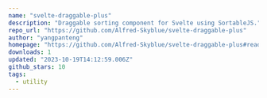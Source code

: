 ```yaml
---
name: "svelte-draggable-plus"
description: "Draggable sorting component for Svelte using SortableJS."
repo_url: "https://github.com/Alfred-Skyblue/svelte-draggable-plus"
author: "yangpanteng"
homepage: "https://github.com/Alfred-Skyblue/svelte-draggable-plus#readme"
downloads: 1
updated: "2023-10-19T14:12:59.006Z"
github_stars: 10
tags: 
  - utility
---
```


